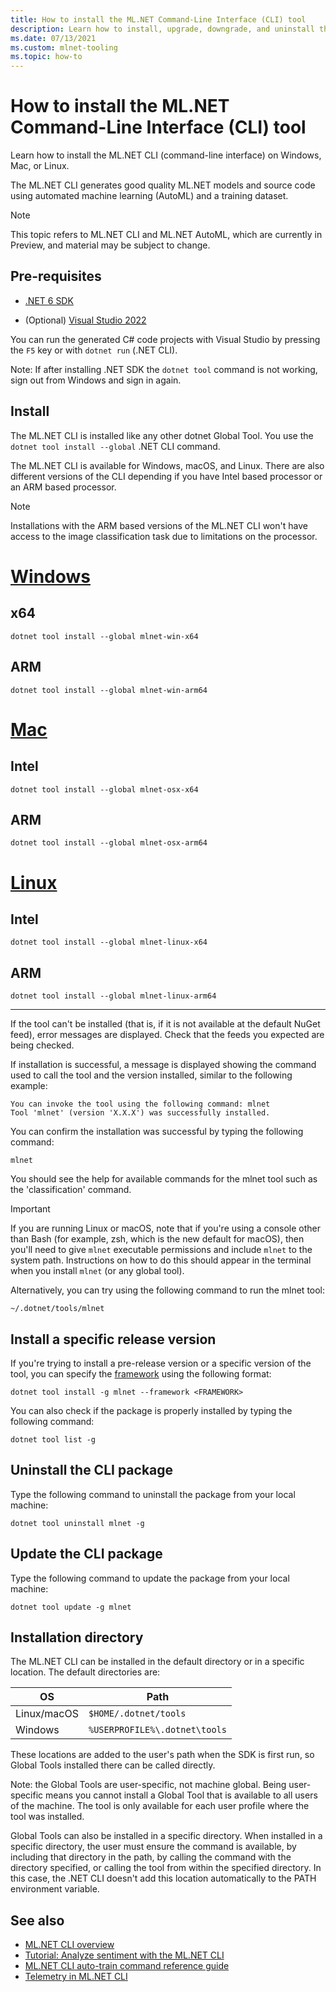 ```yaml
---
title: How to install the ML.NET Command-Line Interface (CLI) tool
description: Learn how to install, upgrade, downgrade, and uninstall the ML.NET Command-Line Interface (CLI) tool.
ms.date: 07/13/2021
ms.custom: mlnet-tooling
ms.topic: how-to
---
```


# How to install the ML.NET Command-Line Interface (CLI) tool

Learn how to install the ML.NET CLI (command-line interface) on Windows, Mac, or Linux.

The ML.NET CLI generates good quality ML.NET models and source code using automated machine learning (AutoML) and a training dataset.

> [!NOTE]
> This topic refers to ML.NET CLI and ML.NET AutoML, which are currently in Preview, and material may be subject to change.

## Pre-requisites

- [.NET 6 SDK](https://dotnet.microsoft.com/download/dotnet/6.0)

- (Optional) [Visual Studio 2022](https://visualstudio.microsoft.com/vs/)

You can run the generated C# code projects with Visual Studio by pressing the `F5` key or with `dotnet run` (.NET CLI).

Note: If after installing .NET SDK the `dotnet tool` command is not working, sign out from Windows and sign in again.

## Install

The ML.NET CLI is installed like any other dotnet Global Tool. You use the `dotnet tool install --global` .NET CLI command.

The ML.NET CLI is available for Windows, macOS, and Linux. There are also different versions of the CLI depending if you have Intel based processor or an ARM based processor.

> [!NOTE]
> Installations with the ARM based versions of the ML.NET CLI won't have access to the image classification task due to limitations on the processor.

# [Windows](#tab/windows)

## x64

```dotnetcli
dotnet tool install --global mlnet-win-x64
```

## ARM

```dotnetcli
dotnet tool install --global mlnet-win-arm64
```

# [Mac](#tab/mac)

## Intel

```dotnetcli
dotnet tool install --global mlnet-osx-x64
```

## ARM

```dotnetcli
dotnet tool install --global mlnet-osx-arm64
```

# [Linux](#tab/linux)

## Intel

```dotnetcli
dotnet tool install --global mlnet-linux-x64
```

## ARM

```dotnetcli
dotnet tool install --global mlnet-linux-arm64
```

---

If the tool can't be installed (that is, if it is not available at the default NuGet feed), error messages are displayed. Check that the feeds you expected are being checked.

If installation is successful, a message is displayed showing the command used to call the tool and the version installed, similar to the following example:

```console
You can invoke the tool using the following command: mlnet
Tool 'mlnet' (version 'X.X.X') was successfully installed.
```

You can confirm the installation was successful by typing the following command:

```console
mlnet
```

You should see the help for available commands for the mlnet tool such as the 'classification' command.

> [!IMPORTANT]
> If you are running Linux or macOS, note that if you're using a console other than Bash (for example, zsh, which is the new default for macOS), then you'll need to give `mlnet` executable permissions and include `mlnet` to the system path. Instructions on how to do this should appear in the terminal when you install `mlnet` (or any global tool).
>
> Alternatively, you can try using the following command to run the mlnet tool:
>
> ```console
> ~/.dotnet/tools/mlnet
> ```

## Install a specific release version

If you're trying to install a pre-release version or a specific version of the tool, you can specify the [framework](../../standard/frameworks.md) using the following format:

```dotnetcli
dotnet tool install -g mlnet --framework <FRAMEWORK>
```

You can also check if the package is properly installed by typing the following command:

```dotnetcli
dotnet tool list -g
```

## Uninstall the CLI package

Type the following command to uninstall the package from your local machine:

```dotnetcli
dotnet tool uninstall mlnet -g
```

## Update the CLI package

Type the following command to update the package from your local machine:

```dotnetcli
dotnet tool update -g mlnet
```

## Installation directory

The ML.NET CLI can be installed in the default directory or in a specific location. The default directories are:

| OS          | Path                          |
|-------------|-------------------------------|
| Linux/macOS | `$HOME/.dotnet/tools`         |
| Windows     | `%USERPROFILE%\.dotnet\tools` |

These locations are added to the user's path when the SDK is first run, so Global Tools installed there can be called directly.

Note: the Global Tools are user-specific, not machine global. Being user-specific means you cannot install a Global Tool that is available to all users of the machine. The tool is only available for each user profile where the tool was installed.

Global Tools can also be installed in a specific directory. When installed in a specific directory, the user must ensure the command is available, by including that directory in the path, by calling the command with the directory specified, or calling the tool from within the specified directory.
In this case, the .NET CLI doesn't add this location automatically to the PATH environment variable.

## See also

- [ML.NET CLI overview](../automate-training-with-cli.md)
- [Tutorial: Analyze sentiment with the ML.NET CLI](../tutorials/sentiment-analysis-cli.md)
- [ML.NET CLI auto-train command reference guide](../reference/ml-net-cli-reference.md)
- [Telemetry in ML.NET CLI](../resources/ml-net-cli-telemetry.md)
